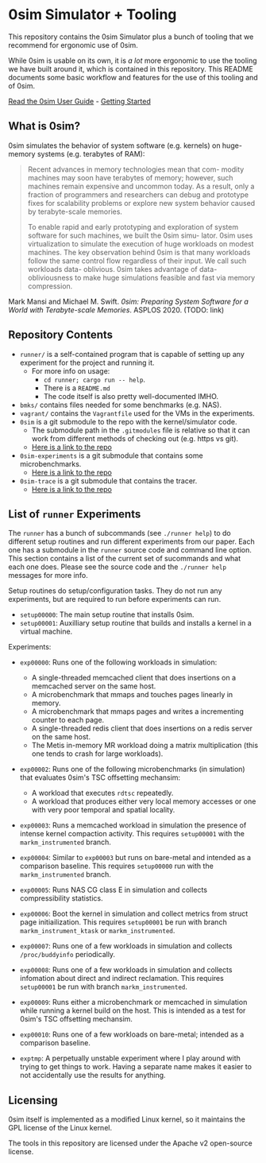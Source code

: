 # 0sim Simulator + Tooling

This repository contains the 0sim Simulator plus a bunch of tooling that we
recommend for ergonomic use of 0sim.

While 0sim is usable on its own, it is _a lot_ more ergonomic to
use the tooling we have built around it, which is contained in this repository.
This README documents some basic workflow and features for the use of this
tooling and of 0sim.

[Read the 0sim User Guide](https://multifacet.github.io/0sim-workspace)
    - [Getting Started](https://multifacet.github.io/0sim-workspace/getting-started.html)

## What is 0sim?

0sim simulates the behavior of system software (e.g. kernels) on huge-memory
systems (e.g. terabytes of RAM):

> Recent advances in memory technologies mean that com-
> modity machines may soon have terabytes of memory; however,
> such machines remain expensive and uncommon today. As a
> result, only a fraction of programmers and researchers can
> debug and prototype fixes for scalability problems or explore
> new system behavior caused by terabyte-scale memories.
>
> To enable rapid and early prototyping and exploration of
> system software for such machines, we built the 0sim simu-
> lator. 0sim uses virtualization to simulate the execution of
> huge workloads on modest machines. The key observation
> behind 0sim is that many workloads follow the same control
> flow regardless of their input. We call such workloads data-
> oblivious. 0sim takes advantage of data-obliviousness to make
> huge simulations feasible and fast via memory compression.

Mark Mansi and Michael M. Swift. _0sim: Preparing System Software for a World with Terabyte-scale Memories_. ASPLOS 2020.
(TODO: link)

## Repository Contents

- `runner/` is a self-contained program that is capable of setting up any
  experiment for the project and running it.
    - For more info on usage:
        - `cd runner; cargo run -- help`.
        - There is a `README.md`
        - The code itself is also pretty well-documented IMHO.
- `bmks/` contains files needed for some benchmarks (e.g. NAS).
- `vagrant/` contains the `Vagrantfile` used for the VMs in the experiments.
- `0sim` is a git submodule to the repo with the kernel/simulator code.
    - The submodule path in the `.gitmodules` file is relative so that it can
      work from different methods of checking out (e.g. https vs git).
    - [Here is a link to the repo](https://github.com/multifacet/0sim)
- `0sim-experiments` is a git submodule that contains some microbenchmarks.
    - [Here is a link to the repo](https://github.com/multifacet/0sim-experiments)
- `0sim-trace` is a git submodule that contains the tracer.
    - [Here is a link to the repo](https://github.com/multifacet/0sim-trace)

## List of `runner` Experiments

The `runner` has a bunch of subcommands (see `./runner help`) to do different
setup routines and run different experiments from our paper. Each one has a
submodule in the `runner` source code and command line option. This section
contains a list of the current set of sucommands and what each one does. Please
see the source code and the `./runner help` messages for more info.

Setup routines do setup/configuration tasks. They do not run any experiments,
but are required to run before experiments can run.

- `setup00000`: The main setup routine that installs 0sim.
- `setup00001`: Auxilliary setup routine that builds and installs a kernel in a
  virtual machine.

Experiments:

- `exp00000`: Runs one of the following workloads in simulation:
    - A single-threaded memcached client that does insertions on a memcached
      server on the same host.
    - A microbenchmark that mmaps and touches pages linearly in memory.
    - A microbenchmark that mmaps pages and writes a incrementing counter to
      each page.
    - A single-threaded redis client that does insertions on a redis server on
      the same host.
    - The Metis in-memory MR workload doing a matrix multiplication (this one
      tends to crash for large workloads).

- `exp00002`: Runs one of the following microbenchmarks (in simulation) that
  evaluates 0sim's TSC offsetting mechansim:
    - A workload that executes `rdtsc` repeatedly.
    - A workload that produces either very local memory accesses or one with
      very poor temporal and spatial locality.

- `exp00003`: Runs a memcached workload in simulation the presence of intense
  kernel compaction activity. This requires `setup00001` with the
  `markm_instrumented` branch.

- `exp00004`: Similar to `exp00003` but runs on bare-metal and intended as a
  comparison baseline. This requires `setup00000` run with the
  `markm_instrumented` branch.

- `exp00005`: Runs NAS CG class E in simulation and collects compressibility
  statistics.

- `exp00006`: Boot the kernel in simulation and collect metrics from struct
  page initiailization. This requires `setup00001` be run with branch
  `markm_instrument_ktask` or `markm_instrumented`.

- `exp00007`: Runs one of a few workloads in simulation and collects
  `/proc/buddyinfo` periodically.

- `exp00008`: Runs one of a few workloads in simulation and collects infomation
  about direct and indirect reclamation. This requires `setup00001` be run with
  branch `markm_instrumented`.

- `exp00009`: Runs either a microbenchmark or memcached in simulation while
  running a kernel build on the host. This is intended as a test for 0sim's TSC
  offsetting mechansim.

- `exp00010`: Runs one of a few workloads on bare-metal; intended as a
  comparison baseline.

- `exptmp`: A perpetually unstable experiment where I play around with trying
  to get things to work. Having a separate name makes it easier to not
  accidentally use the results for anything.

## Licensing

0sim itself is implemented as a modified Linux kernel, so it maintains the GPL
license of the Linux kernel.

The tools in this repository are licensed under the Apache v2 open-source license.

